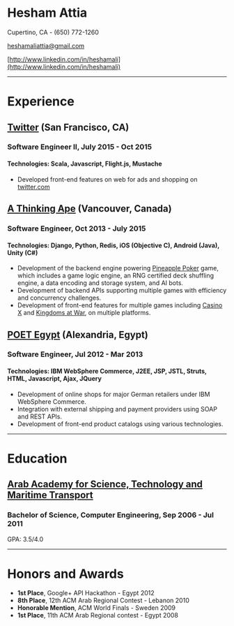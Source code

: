Hesham Attia
============
Cupertino, CA - (650) 772-1260

[heshamaliattia@gmail.com](heshamaliattia@gmail.com)

[http://www.linkedin.com/in/heshamali](http://www.linkedin.com/in/heshamali)

---

Experience
==========
## [Twitter](http://twitter.com) (San Francisco, CA)
### Software Engineer II, July 2015 - Oct 2015
#### Technologies: Scala, Javascript, Flight.js, Mustache
- Developed front-end features on web for ads and shopping on [twitter.com](http://twitter.com)

## [A Thinking Ape](http://www.athinkingape.com/) (Vancouver, Canada)
### Software Engineer, Oct 2013 - July 2015
#### Technologies: Django, Python, Redis, iOS (Objective C), Android (Java), Unity (C#)

- Development of the backend engine powering [Pineapple Poker](https://itunes.apple.com/us/app/pineapple!/id906193660) game, which includes a game logic engine, an RNG certified deck shuffling engine, a data encoding and storage system, and AI bots.
- Development of backend APIs supporting multiple games with efficiency and concurrency challenges.
- Development of front-end features for multiple games including [Casino X](https://play.google.com/store/apps/details?id=itembox.crayfish.x&hl=en) and [Kingdoms at War](https://play.google.com/store/apps/details?id=ata.squid.kaw&hl=en), on multiple platforms.

## [POET Egypt](http://www.poet.de/en) (Alexandria, Egypt)
### Software Engineer, Jul 2012 - Mar 2013
#### Technologies: IBM WebSphere Commerce, J2EE, JSP, JSTL, Struts, HTML, Javascript, Ajax, JQuery
- Development of online shops for major German retailers under IBM WebSphere Commerce.
- Integration with external shipping and payment providers using SOAP and REST APIs.
- Development of front-end product catalogs using various technologies.

---

Education
=========
## [Arab Academy for Science, Technology and Maritime Transport](http://www.aast.edu/en/)
### Bachelor of Science, Computer Engineering, Sep 2006 - Jul 2011
GPA: 3.5/4.0

---

Honors and Awards
=================
- **1st Place**, Google+ API Hackathon - Egypt 2012
- **8th Place**, 12th ACM Arab Regional Contest - Lebanon 2010
- **Honorable Mention**, ACM World Finals - Sweden 2009
- **1st Place**, 11th ACM Arab Regional contest - Egypt 2008
